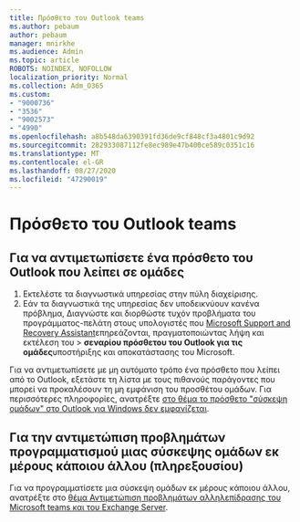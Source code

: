 ```yaml
---
title: Πρόσθετο του Outlook teams
ms.author: pebaum
author: pebaum
manager: mnirkhe
ms.audience: Admin
ms.topic: article
ROBOTS: NOINDEX, NOFOLLOW
localization_priority: Normal
ms.collection: Adm_O365
ms.custom:
- "9000736"
- "3536"
- "9002573"
- "4990"
ms.openlocfilehash: a8b548da6390391fd36de9cf848cf3a4801c9d92
ms.sourcegitcommit: 282933087112fe8ec989e47b400ce589c0351c16
ms.translationtype: MT
ms.contentlocale: el-GR
ms.lasthandoff: 08/27/2020
ms.locfileid: "47290019"
---
```

# <a name="teams-outlook-add-in"></a>Πρόσθετο του Outlook teams

## <a name="to-troubleshoot-a-missing-teams-outlook-add-in"></a>Για να αντιμετωπίσετε ένα πρόσθετο του Outlook που λείπει σε ομάδες

1. Εκτελέστε τα διαγνωστικά υπηρεσίας στην πύλη διαχείρισης. 
2. Εάν τα διαγνωστικά της υπηρεσίας δεν υποδεικνύουν κανένα πρόβλημα, Διαγνώστε και διορθώστε τυχόν προβλήματα του προγράμματος-πελάτη στους υπολογιστές που [Microsoft Support and Recovery Assistant](https://aka.ms/SaRA-TeamsAddInScenario)επηρεάζονται, πραγματοποιώντας λήψη και εκτέλεση του  >  **σεναρίου πρόσθετου του Outlook για τις ομάδες**υποστήριξης και αποκατάστασης του Microsoft.

Για να αντιμετωπίσετε με μη αυτόματο τρόπο ένα πρόσθετο που λείπει από το Outlook, εξετάστε τη λίστα με τους πιθανούς παράγοντες που μπορεί να προκαλέσουν τη μη εμφάνιση του προσθέτου ομάδων. Για περισσότερες πληροφορίες, ανατρέξτε [στο θέμα το πρόσθετο "σύσκεψη ομάδων" στο Outlook για Windows δεν εμφανίζεται](https://docs.microsoft.com/microsoftteams/teams-add-in-for-outlook#teams-meeting-add-in-in-outlook-for-windows-does-not-show).

## <a name="to-troubleshoot-scheduling-a-teams-meeting-on-behalf-of-someone-else-delegate"></a>Για την αντιμετώπιση προβλημάτων προγραμματισμού μιας σύσκεψης ομάδων εκ μέρους κάποιου άλλου (πληρεξουσίου)

Για να προγραμματίσετε μια σύσκεψη ομάδων εκ μέρους κάποιου άλλου, ανατρέξτε στο [θέμα Αντιμετώπιση προβλημάτων αλληλεπίδρασης του Microsoft teams και του Exchange Server](https://docs.microsoft.com/microsoftteams/troubleshoot/known-issues/teams-exchange-interaction-issue).
